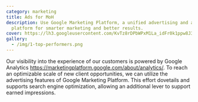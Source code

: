 ```yaml
---
category: marketing
title: Ads for MoH
description: Use Google Marketing Platform, a unified advertising and analytics
  platform for smarter marketing and better results.
cover: https://lh3.googleusercontent.com/KvTz8rDPbWPxM1La_idFr0k1ppw8J3LNlezIUNpf8CHvdZMcJrTFJFqgycec7NHI7ANRMUhyINfd9MthDmbYHXOTU1Vo6-5MJ3vpuA=s768
gallery:
  - /img/1-top-performers.png
---
```

Our visibility into the experience of our customers is powered by Google Analytics <https://marketingplatform.google.com/about/analytics/>. To reach an optimizable scale of new client opportunities, we can utilize the advertising features of Google Marketing Platform. This effort dovetails and supports search engine optimization, allowing an additional lever to support earned impressions.